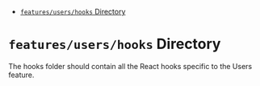 <!-- START doctoc generated TOC please keep comment here to allow auto update -->
<!-- DON'T EDIT THIS SECTION, INSTEAD RE-RUN doctoc TO UPDATE -->

- [`features/users/hooks` Directory](#featuresusershooks-directory)

<!-- END doctoc generated TOC please keep comment here to allow auto update -->

# `features/users/hooks` Directory

The hooks folder should contain all the React hooks specific to the Users feature.
